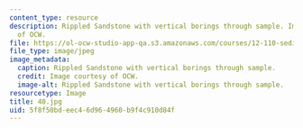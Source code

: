 ```yaml
---
content_type: resource
description: Rippled Sandstone with vertical borings through sample. Image courtesy
  of OCW.
file: https://ol-ocw-studio-app-qa.s3.amazonaws.com/courses/12-110-sedimentary-geology-fall-2004/5f8f50bdeec46d964960b9f4c910d84f_40.jpg
file_type: image/jpeg
image_metadata:
  caption: Rippled Sandstone with vertical borings through sample.
  credit: Image courtesy of OCW.
  image-alt: Rippled Sandstone with vertical borings through sample.
resourcetype: Image
title: 40.jpg
uid: 5f8f50bd-eec4-6d96-4960-b9f4c910d84f
---
```

